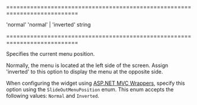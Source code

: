 <!--**
/*-------------------------------------------
    Auto-generated file. Do not modify.
-------------------------------------------

**-->
===========================================================================
<!--default-->'normal'<!--/default-->
<!--acceptValues-->'normal' | 'inverted'<!--/acceptValues-->
<!--type-->string<!--/type-->
===========================================================================

<!--shortDescription-->
Specifies the current menu position.
<!--/shortDescription-->

<!--fullDescription-->
Normally, the menu is located at the left side of the screen. Assign 'inverted' to this option to display the menu at the opposite side.

When configuring the widget using [ASP.NET MVC Wrappers](/Documentation/Guide/ASP.NET_MVC_Wrappers/Fundamentals/), specify this option using the `SlideOutMenuPosition` enum. This enum accepts the following values: `Normal` and `Inverted`.
<!--/fullDescription-->